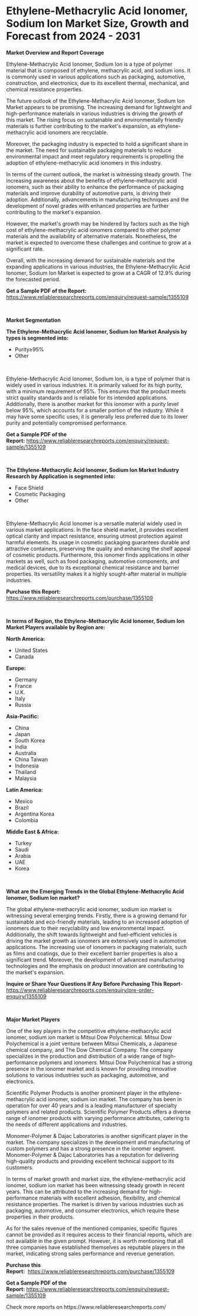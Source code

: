 <p><h1>Ethylene-Methacrylic Acid Ionomer, Sodium Ion Market Size, Growth and Forecast from 2024 - 2031</h1></p><p><strong>Market Overview and Report Coverage</strong></p>
<p><p>Ethylene-Methacrylic Acid Ionomer, Sodium Ion is a type of polymer material that is composed of ethylene, methacrylic acid, and sodium ions. It is commonly used in various applications such as packaging, automotive, construction, and electronics, due to its excellent thermal, mechanical, and chemical resistance properties.</p><p>The future outlook of the Ethylene-Methacrylic Acid Ionomer, Sodium Ion Market appears to be promising. The increasing demand for lightweight and high-performance materials in various industries is driving the growth of this market. The rising focus on sustainable and environmentally friendly materials is further contributing to the market's expansion, as ethylene-methacrylic acid ionomers are recyclable.</p><p>Moreover, the packaging industry is expected to hold a significant share in the market. The need for sustainable packaging materials to reduce environmental impact and meet regulatory requirements is propelling the adoption of ethylene-methacrylic acid ionomers in this industry.</p><p>In terms of the current outlook, the market is witnessing steady growth. The increasing awareness about the benefits of ethylene-methacrylic acid ionomers, such as their ability to enhance the performance of packaging materials and improve durability of automotive parts, is driving their adoption. Additionally, advancements in manufacturing techniques and the development of novel grades with enhanced properties are further contributing to the market's expansion.</p><p>However, the market's growth may be hindered by factors such as the high cost of ethylene-methacrylic acid ionomers compared to other polymer materials and the availability of alternative materials. Nonetheless, the market is expected to overcome these challenges and continue to grow at a significant rate.</p><p>Overall, with the increasing demand for sustainable materials and the expanding applications in various industries, the Ethylene-Methacrylic Acid Ionomer, Sodium Ion Market is expected to grow at a CAGR of 12.9% during the forecasted period.</p></p>
<p><strong>Get a Sample PDF of the Report:</strong> <a href="https://www.reliableresearchreports.com/enquiry/request-sample/1355109">https://www.reliableresearchreports.com/enquiry/request-sample/1355109</a></p>
<p>&nbsp;</p>
<p><strong>Market Segmentation</strong></p>
<p><strong>The Ethylene-Methacrylic Acid Ionomer, Sodium Ion Market Analysis by types is segmented into:</strong></p>
<p><ul><li>Purity≥95%</li><li>Other</li></ul></p>
<p>&nbsp;</p>
<p><p>Ethylene-Methacrylic Acid Ionomer, Sodium Ion, is a type of polymer that is widely used in various industries. It is primarily valued for its high purity, with a minimum requirement of 95%. This ensures that the product meets strict quality standards and is reliable for its intended applications. Additionally, there is another market for this ionomer with a purity level below 95%, which accounts for a smaller portion of the industry. While it may have some specific uses, it is generally less preferred due to its lower purity and potentially compromised performance.</p></p>
<p><strong>Get a Sample PDF of the Report:</strong>&nbsp;<a href="https://www.reliableresearchreports.com/enquiry/request-sample/1355109">https://www.reliableresearchreports.com/enquiry/request-sample/1355109</a></p>
<p>&nbsp;</p>
<p><strong>The Ethylene-Methacrylic Acid Ionomer, Sodium Ion Market Industry Research by Application is segmented into:</strong></p>
<p><ul><li>Face Shield</li><li>Cosmetic Packaging</li><li>Other</li></ul></p>
<p>&nbsp;</p>
<p><p>Ethylene-Methacrylic Acid Ionomer is a versatile material widely used in various market applications. In the face shield market, it provides excellent optical clarity and impact resistance, ensuring utmost protection against harmful elements. Its usage in cosmetic packaging guarantees durable and attractive containers, preserving the quality and enhancing the shelf appeal of cosmetic products. Furthermore, this ionomer finds applications in other markets as well, such as food packaging, automotive components, and medical devices, due to its exceptional chemical resistance and barrier properties. Its versatility makes it a highly sought-after material in multiple industries.</p></p>
<p><strong>Purchase this Report:</strong>&nbsp; <a href="https://www.reliableresearchreports.com/purchase/1355109">https://www.reliableresearchreports.com/purchase/1355109</a></p>
<p>&nbsp;</p>
<p><strong>In terms of Region, the Ethylene-Methacrylic Acid Ionomer, Sodium Ion Market Players available by Region are:</strong></p>
<p>
    <p> <strong> North America: </strong>
        <ul>
            <li>United States</li>
            <li>Canada</li>
        </ul>
        </p> 
    <p> <strong> Europe: </strong>
        <ul>
            <li>Germany</li>
            <li>France</li>
            <li>U.K.</li>
            <li>Italy</li>
            <li>Russia</li>
        </ul>
        </p> 
    <p> <strong> Asia-Pacific: </strong>
        <ul>
            <li>China</li>
            <li>Japan</li>
            <li>South Korea</li>
            <li>India</li>
            <li>Australia</li>
            <li>China Taiwan</li>
            <li>Indonesia</li>
            <li>Thailand</li>
            <li>Malaysia</li>
        </ul>
        </p> 
    <p> <strong> Latin America: </strong>
        <ul>
            <li>Mexico</li>
            <li>Brazil</li>
            <li>Argentina Korea</li>
            <li>Colombia</li>
        </ul>
        </p> 
    <p> <strong> Middle East & Africa: </strong>
        <ul>
            <li>Turkey</li>
            <li>Saudi</li>
            <li>Arabia</li>
            <li>UAE</li>
            <li>Korea</li>
        </ul>
    </p>
    </p>
<p>&nbsp;</p>
<p><strong>What are the Emerging Trends in the Global Ethylene-Methacrylic Acid Ionomer, Sodium Ion market?</strong></p>
<p><p>The global ethylene-methacrylic acid ionomer, sodium ion market is witnessing several emerging trends. Firstly, there is a growing demand for sustainable and eco-friendly materials, leading to an increased adoption of ionomers due to their recyclability and low environmental impact. Additionally, the shift towards lightweight and fuel-efficient vehicles is driving the market growth as ionomers are extensively used in automotive applications. The increasing use of ionomers in packaging materials, such as films and coatings, due to their excellent barrier properties is also a significant trend. Moreover, the development of advanced manufacturing technologies and the emphasis on product innovation are contributing to the market's expansion.</p></p>
<p><strong>Inquire or Share Your Questions If Any Before Purchasing This Report</strong>- <a href="https://www.reliableresearchreports.com/enquiry/pre-order-enquiry/1355109">https://www.reliableresearchreports.com/enquiry/pre-order-enquiry/1355109</a></p>
<p>&nbsp;</p>
<p><strong>Major Market Players</strong></p>
<p><p>One of the key players in the competitive ethylene-methacrylic acid ionomer, sodium ion market is Mitsui Dow Polychemical. Mitsui Dow Polychemical is a joint venture between Mitsui Chemicals, a Japanese chemical company, and The Dow Chemical Company. The company specializes in the production and distribution of a wide range of high-performance polymers and ionomers. Mitsui Dow Polychemical has a strong presence in the ionomer market and is known for providing innovative solutions to various industries such as packaging, automotive, and electronics.</p><p>Scientific Polymer Products is another prominent player in the ethylene-methacrylic acid ionomer, sodium ion market. The company has been in operation for over 40 years and is a leading manufacturer of specialty polymers and related products. Scientific Polymer Products offers a diverse range of ionomer products with varying performance attributes, catering to the needs of different applications and industries.</p><p>Monomer-Polymer & Dajac Laboratories is another significant player in the market. The company specializes in the development and manufacturing of custom polymers and has a strong presence in the ionomer segment. Monomer-Polymer & Dajac Laboratories has a reputation for delivering high-quality products and providing excellent technical support to its customers.</p><p>In terms of market growth and market size, the ethylene-methacrylic acid ionomer, sodium ion market has been witnessing steady growth in recent years. This can be attributed to the increasing demand for high-performance materials with excellent adhesion, flexibility, and chemical resistance properties. The market is driven by various industries such as packaging, automotive, and consumer electronics, which require these properties in their products.</p><p>As for the sales revenue of the mentioned companies, specific figures cannot be provided as it requires access to their financial reports, which are not available in the given prompt. However, it is worth mentioning that all three companies have established themselves as reputable players in the market, indicating strong sales performance and revenue generation.</p></p>
<p><strong>Purchase this Report:</strong>&nbsp;&nbsp;<a href="https://www.reliableresearchreports.com/purchase/1355109">https://www.reliableresearchreports.com/purchase/1355109</a></p>
<p></p>
<p><strong>Get a Sample PDF of the Report:</strong>&nbsp;<a href="https://www.reliableresearchreports.com/enquiry/request-sample/1355109">https://www.reliableresearchreports.com/enquiry/request-sample/1355109</a></p>
<p>Check more reports on https://www.reliableresearchreports.com/</p>